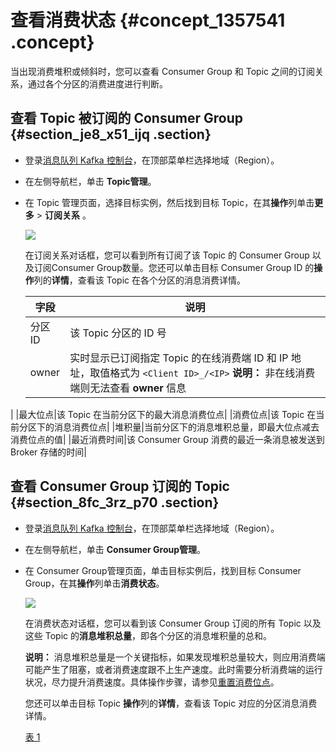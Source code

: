 # 查看消费状态 {#concept_1357541 .concept}

当出现消费堆积或倾斜时，您可以查看 Consumer Group 和 Topic 之间的订阅关系，通过各个分区的消费进度进行判断。

## 查看 Topic 被订阅的 Consumer Group {#section_je8_x51_ijq .section}

-   登录[消息队列 Kafka 控制台](https://kafka.console.aliyun.com/)，在顶部菜单栏选择地域（Region）。
-   在左侧导航栏，单击 **Topic管理**。
-   在 Topic 管理页面，选择目标实例，然后找到目标 Topic，在其**操作**列单击**更多** \> **订阅关系** 。

    ![](http://static-aliyun-doc.oss-cn-hangzhou.aliyuncs.com/assets/img/998831/156446957353069_zh-CN.png)

    在订阅关系对话框，您可以看到所有订阅了该 Topic 的 Consumer Group 以及订阅Consumer Group数量。您还可以单击目标 Consumer Group ID 的**操作**列的**详情**，查看该 Topic 在各个分区的消息消费详情。

    |字段|说明|
    |--|--|
    |分区ID|该 Topic 分区的 ID 号|
    |owner|实时显示已订阅指定 Topic 的在线消费端 ID 和 IP 地址，取值格式为 `<Client ID>_/<IP>` **说明：** 非在线消费端则无法查看 **owner** 信息

 |
    |最大位点|该 Topic 在当前分区下的最大消息消费位点|
    |消费位点|该 Topic 在当前分区下的消息消费位点|
    |堆积量|当前分区下的消息堆积总量，即最大位点减去消费位点的值|
    |最近消费时间|该 Consumer Group 消费的最近一条消息被发送到 Broker 存储的时间|


## 查看 Consumer Group 订阅的 Topic {#section_8fc_3rz_p70 .section}

-   登录[消息队列 Kafka 控制台](https://kafka.console.aliyun.com/)，在顶部菜单栏选择地域（Region）。
-   在左侧导航栏，单击 **Consumer Group管理**。
-   在 Consumer Group管理页面，单击目标实例后，找到目标 Consumer Group，在其**操作**列单击**消费状态**。

    ![](http://static-aliyun-doc.oss-cn-hangzhou.aliyuncs.com/assets/img/998831/156446957353070_zh-CN.png)

    在消费状态对话框，您可以看到该 Consumer Group 订阅的所有 Topic 以及这些 Topic 的**消息堆积总量**，即各个分区的消息堆积量的总和。

    **说明：** 消息堆积总量是一个关键指标，如果发现堆积总量较大，则应用消费端可能产生了阻塞，或者消费速度跟不上生产速度。此时需要分析消费端的运行状况，尽力提升消费速度。具体操作步骤，请参见[重置消费位点](cn.zh-CN/用户指南/控制台使用指南/重置消费位点.md#)。

    您还可以单击目标 Topic **操作**列的**详情**，查看该 Topic 对应的分区消息消费详情。

    [表 1](#table_h3g_6pn_g1p)



